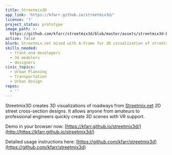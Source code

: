 ```yaml
---
title: Streetmix3D
app_link: 'https://kfarr.github.io/streetmix3d/'
license: '?'
project_status: prototype
image_path: >-
  https://github.com/kfarr/streetmix3d/blob/master/assets/streetmix3d-banner.jpg?raw=true
active: false
blurb: Streetmix.net mixed with A-Frame for 3D visualization of streetscapes
skills_needed:
  - front-end developers
  - 3d modelers
  - designers
civic_topics:
  - Urban Planning
  - Transportation
  - Urban Design
repos:
  - ''
---
```

Streetmix3D creates 3D visualizations of roadways from [Streetmix.net](http://streetmix.net) 2D street cross-section designs. It allows anyone from amateurs to professional engineers quickly create 3D scenes with VR support.

Demo in your browser now: [https://kfarr.github.io/streetmix3d/](http://https://kfarr.github.io/streetmix3d/)

Detailed usage instructions here: [https://github.com/kfarr/streetmix3d](https://github.com/kfarr/streetmix3d)
